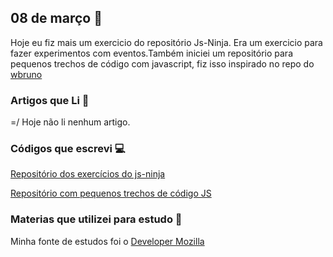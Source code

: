 ## 08 de março :pushpin:

Hoje eu fiz mais um exercicio do repositório Js-Ninja. Era um exercicio para fazer experimentos com eventos.Também iniciei um repositório para pequenos trechos de código com javascript, fiz isso inspirado no repo do [wbruno](https://github.com/wbruno/examples)

### Artigos que Li :newspaper:

=/ Hoje não li nenhum artigo.

### Códigos que escrevi :computer:


[Repositório dos exercícios do js-ninja](https://github.com/crisgon/curso-javascript-ninja)

[Repositório com pequenos trechos de código JS](https://github.com/crisgon/Javascript-Experiments/tree/gh-pages)


### Materias que utilizei para estudo :scroll:

Minha fonte de estudos foi o [Developer Mozilla](https://developer.mozilla.org/pt-BR/docs)









